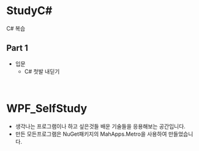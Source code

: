 # StudyC#
C# 복습

## Part 1
- 입문
  - C# 첫발 내딛기

<br/>

# WPF_SelfStudy
- 생각나는 프로그램이나 하고 싶은것들 배운 기술들을 응용해보는 공간입니다.
- 만든 모든프로그램은 NuGet패키지의 MahApps.Metro을 사용하여 만들었습니다.
